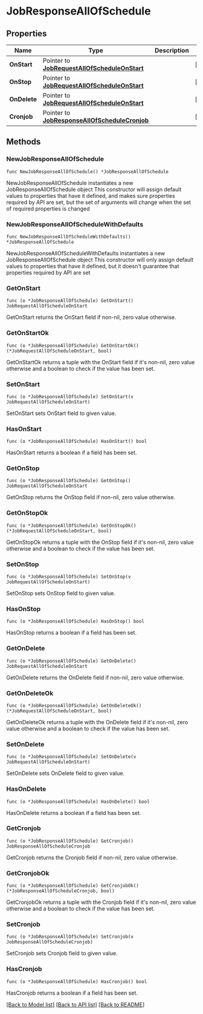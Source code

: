 # JobResponseAllOfSchedule

## Properties

Name | Type | Description | Notes
------------ | ------------- | ------------- | -------------
**OnStart** | Pointer to [**JobRequestAllOfScheduleOnStart**](JobRequestAllOfScheduleOnStart.md) |  | [optional] 
**OnStop** | Pointer to [**JobRequestAllOfScheduleOnStart**](JobRequestAllOfScheduleOnStart.md) |  | [optional] 
**OnDelete** | Pointer to [**JobRequestAllOfScheduleOnStart**](JobRequestAllOfScheduleOnStart.md) |  | [optional] 
**Cronjob** | Pointer to [**JobResponseAllOfScheduleCronjob**](JobResponseAllOfScheduleCronjob.md) |  | [optional] 

## Methods

### NewJobResponseAllOfSchedule

`func NewJobResponseAllOfSchedule() *JobResponseAllOfSchedule`

NewJobResponseAllOfSchedule instantiates a new JobResponseAllOfSchedule object
This constructor will assign default values to properties that have it defined,
and makes sure properties required by API are set, but the set of arguments
will change when the set of required properties is changed

### NewJobResponseAllOfScheduleWithDefaults

`func NewJobResponseAllOfScheduleWithDefaults() *JobResponseAllOfSchedule`

NewJobResponseAllOfScheduleWithDefaults instantiates a new JobResponseAllOfSchedule object
This constructor will only assign default values to properties that have it defined,
but it doesn't guarantee that properties required by API are set

### GetOnStart

`func (o *JobResponseAllOfSchedule) GetOnStart() JobRequestAllOfScheduleOnStart`

GetOnStart returns the OnStart field if non-nil, zero value otherwise.

### GetOnStartOk

`func (o *JobResponseAllOfSchedule) GetOnStartOk() (*JobRequestAllOfScheduleOnStart, bool)`

GetOnStartOk returns a tuple with the OnStart field if it's non-nil, zero value otherwise
and a boolean to check if the value has been set.

### SetOnStart

`func (o *JobResponseAllOfSchedule) SetOnStart(v JobRequestAllOfScheduleOnStart)`

SetOnStart sets OnStart field to given value.

### HasOnStart

`func (o *JobResponseAllOfSchedule) HasOnStart() bool`

HasOnStart returns a boolean if a field has been set.

### GetOnStop

`func (o *JobResponseAllOfSchedule) GetOnStop() JobRequestAllOfScheduleOnStart`

GetOnStop returns the OnStop field if non-nil, zero value otherwise.

### GetOnStopOk

`func (o *JobResponseAllOfSchedule) GetOnStopOk() (*JobRequestAllOfScheduleOnStart, bool)`

GetOnStopOk returns a tuple with the OnStop field if it's non-nil, zero value otherwise
and a boolean to check if the value has been set.

### SetOnStop

`func (o *JobResponseAllOfSchedule) SetOnStop(v JobRequestAllOfScheduleOnStart)`

SetOnStop sets OnStop field to given value.

### HasOnStop

`func (o *JobResponseAllOfSchedule) HasOnStop() bool`

HasOnStop returns a boolean if a field has been set.

### GetOnDelete

`func (o *JobResponseAllOfSchedule) GetOnDelete() JobRequestAllOfScheduleOnStart`

GetOnDelete returns the OnDelete field if non-nil, zero value otherwise.

### GetOnDeleteOk

`func (o *JobResponseAllOfSchedule) GetOnDeleteOk() (*JobRequestAllOfScheduleOnStart, bool)`

GetOnDeleteOk returns a tuple with the OnDelete field if it's non-nil, zero value otherwise
and a boolean to check if the value has been set.

### SetOnDelete

`func (o *JobResponseAllOfSchedule) SetOnDelete(v JobRequestAllOfScheduleOnStart)`

SetOnDelete sets OnDelete field to given value.

### HasOnDelete

`func (o *JobResponseAllOfSchedule) HasOnDelete() bool`

HasOnDelete returns a boolean if a field has been set.

### GetCronjob

`func (o *JobResponseAllOfSchedule) GetCronjob() JobResponseAllOfScheduleCronjob`

GetCronjob returns the Cronjob field if non-nil, zero value otherwise.

### GetCronjobOk

`func (o *JobResponseAllOfSchedule) GetCronjobOk() (*JobResponseAllOfScheduleCronjob, bool)`

GetCronjobOk returns a tuple with the Cronjob field if it's non-nil, zero value otherwise
and a boolean to check if the value has been set.

### SetCronjob

`func (o *JobResponseAllOfSchedule) SetCronjob(v JobResponseAllOfScheduleCronjob)`

SetCronjob sets Cronjob field to given value.

### HasCronjob

`func (o *JobResponseAllOfSchedule) HasCronjob() bool`

HasCronjob returns a boolean if a field has been set.


[[Back to Model list]](../README.md#documentation-for-models) [[Back to API list]](../README.md#documentation-for-api-endpoints) [[Back to README]](../README.md)


